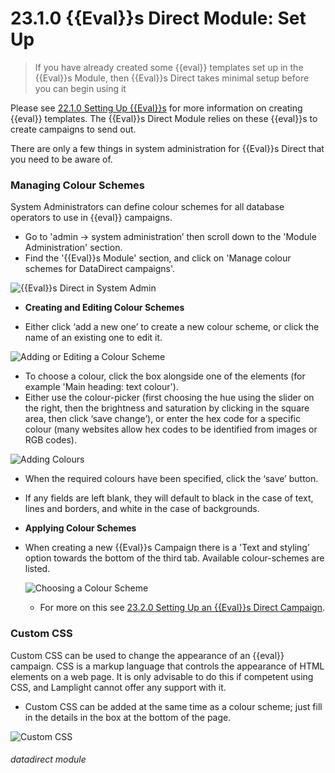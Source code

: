 # 23.1.0 {{Eval}}s Direct Module: Set Up

> If you have already created some {{eval}} templates set up in the {{Eval}}s Module, then {{Eval}}s Direct takes minimal setup before you can begin using it

Please see [22.1.0 Setting Up {{Eval}}s](/help/index/p/22.1.0) for more information on creating {{eval}} templates. The {{Eval}}s Direct Module relies on these {{eval}}s to create campaigns to send out.

There are only a few things in system administration for {{Eval}}s Direct that you need to be aware of.

### Managing Colour Schemes

System Administrators can define colour schemes for all database operators to use in {{eval}} campaigns.
- Go to 'admin -> system administration’ then scroll down to the 'Module Administration' section. 
- Find the '{{Eval}}s Module' section, and click on 'Manage colour schemes for DataDirect campaigns'.

![{{Eval}}s Direct in System Admin](23.1.0a.png)

   - **Creating and Editing Colour Schemes**  
   
   - Either click ‘add a new one’ to create a new colour scheme, or click the name of an existing one to edit it.
   
   ![Adding or Editing a Colour Scheme](23.1.0b.png)
   
   - To choose a colour, click the box alongside one of the elements (for example 'Main heading: text colour'). 
   - Either use the colour-picker (first choosing the hue using the slider on the right, then the brightness and saturation by clicking in the square area, then click ‘save change’), or enter the hex code for a specific colour (many websites allow hex codes to be identified from images or RGB codes).
   
   ![Adding Colours](23.1.0c.png)
   
   - When the required colours have been specified, click the ‘save’ button.
   - If any fields are left blank, they will default to black in the case of text, lines and borders, and white in the case of backgrounds.
   
   - **Applying Colour Schemes**  

- When creating a new {{Eval}}s Campaign there is a 'Text and styling’ option towards the bottom of the third tab. Available colour-schemes are listed. 

   ![Choosing a Colour Scheme](23.1.0d.png)

   - For more on this see [23.2.0 Setting Up an {{Eval}}s Direct Campaign](/help/index/p/23.2.0).

### Custom CSS

Custom CSS can be used to change the appearance of an {{eval}} campaign. CSS is a markup language that controls the appearance of HTML elements on a web page. It is only advisable to do this if competent using CSS, and Lamplight cannot offer any support with it. 

- Custom CSS can be added at the same time as a colour scheme; just fill in the details in the box at the bottom of the page.

![Custom CSS](23.1.0e.png)


###### datadirect module





   

